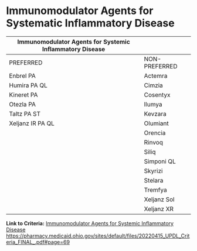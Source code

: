 # Immunomodulator Agents for Systematic Inflammatory Disease

| Immunomodulator Agents for Systemic Inflammatory Disease  |                |
|-----------------------------------------------------------|----------------|
| PREFERRED                                                 | NON-PREFERRED  |
| Enbrel PA                                                 | Actemra        |
| Humira PA QL                                              | Cimzia         |
| Kineret PA                                                | Cosentyx       |
| Otezla PA                                                 | Ilumya         |
| Taltz PA ST                                               | Kevzara        |
| Xeljanz IR PA QL                                          | Olumiant       |
|                                                           | Orencia        |
|                                                           | Rinvoq         |
|                                                           | Siliq          |
|                                                           | Simponi QL     |
|                                                           | Skyrizi        |
|                                                           | Stelara        |
|                                                           | Tremfya        |
|                                                           | Xeljanz Sol    |
|                                                           | Xeljanz XR     |

**Link to Criteria:** [Immunomodulator Agents for Systemic Inflammatory Disease](https://pharmacy.medicaid.ohio.gov/sites/default/files/20220415_UPDL_Criteria_FINAL_.pdf#page=69) <https://pharmacy.medicaid.ohio.gov/sites/default/files/20220415_UPDL_Criteria_FINAL_.pdf#page=69>
